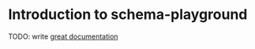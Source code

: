 # Introduction to schema-playground

TODO: write [great documentation](http://jacobian.org/writing/great-documentation/what-to-write/)
